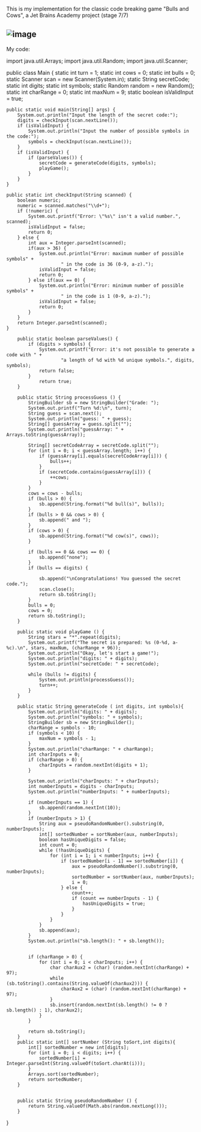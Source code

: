 This is my implementation for the classic code breaking game "Bulls and Cows", a Jet Brains Academy project (stage 7/7)

![image](https://user-images.githubusercontent.com/69851038/117127841-01ebb180-ad73-11eb-82bd-db045b01e929.png)
---------------------
My code:

import java.util.Arrays;
import java.util.Random;
import java.util.Scanner;

public class Main {
    static int turn = 1;
    static int cows = 0;
    static int bulls = 0;
    static Scanner scan = new Scanner(System.in);
    static String secretCode;
    static int digits;
    static int symbols;
    static Random random = new Random();
    static int charRange = 0;
    static int maxNum = 9;
    static boolean isValidInput = true;

    public static void main(String[] args) {
        System.out.println("Input the length of the secret code:");
        digits = checkInput(scan.nextLine());
        if (isValidInput) {
            System.out.println("Input the number of possible symbols in the code:");
            symbols = checkInput(scan.nextLine());
        }
        if (isValidInput) {
            if (parseValues()) {
                secretCode = generateCode(digits, symbols);
                playGame();
            }
        }
    }

    public static int checkInput(String scanned) {
        boolean numeric;
        numeric = scanned.matches("\\d+");
        if (!numeric) {
            System.out.printf("Error: \"%s\" isn't a valid number.", scanned);
            isValidInput = false;
            return 0;
        } else {
            int aux = Integer.parseInt(scanned);
            if(aux > 36) {
                System.out.println("Error: maximum number of possible symbols" +
                        " in the code is 36 (0-9, a-z).");
                isValidInput = false;
                return 0;
            } else if(aux == 0) {
                System.out.println("Error: minimum number of possible symbols" +
                        " in the code is 1 (0-9, a-z).");
                isValidInput = false;
                return 0;
            }
        }
        return Integer.parseInt(scanned);
    }

        public static boolean parseValues() {
            if (digits > symbols) {
                System.out.printf("Error: it's not possible to generate a code with " +
                        "a length of %d with %d unique symbols.", digits, symbols);
                return false;
            }
                return true;
        }

        public static String processGuess () {
            StringBuilder sb = new StringBuilder("Grade: ");
            System.out.printf("Turn %d:\n", turn);
            String guess = scan.next();
            System.out.println("guess: " + guess);
            String[] guessArray = guess.split("");
            System.out.println("guessArray: " + Arrays.toString(guessArray));

            String[] secretCodeArray = secretCode.split("");
            for (int i = 0; i < guessArray.length; i++) {
                if (guessArray[i].equals(secretCodeArray[i])) {
                    bulls++;
                }
                if (secretCode.contains(guessArray[i])) {
                    ++cows;
                }
            }
            cows = cows - bulls;
            if (bulls > 0) {
                sb.append(String.format("%d bull(s)", bulls));
            }
            if (bulls > 0 && cows > 0) {
                sb.append(" and ");
            }
            if (cows > 0) {
                sb.append(String.format("%d cow(s)", cows));
            }

            if (bulls == 0 && cows == 0) {
                sb.append("none");
            }
            if (bulls == digits) {

                sb.append("\nCongratulations! You guessed the secret code.");
                scan.close();
                return sb.toString();
            }
            bulls = 0;
            cows = 0;
            return sb.toString();
        }

        public static void playGame () {
            String stars = "*".repeat(digits);
            System.out.printf("The secret is prepared: %s (0-%d, a-%c).\n", stars, maxNum, (charRange + 96));
            System.out.println("Okay, let's start a game!");
            System.out.println("digits: " + digits);
            System.out.println("secretCode: " + secretCode);

            while (bulls != digits) {
                System.out.println(processGuess());
                turn++;
            }
        }

        public static String generateCode ( int digits, int symbols){
            System.out.println("digits: " + digits);
            System.out.println("symbols: " + symbols);
            StringBuilder sb = new StringBuilder();
            charRange = symbols - 10;
            if (symbols < 10) {
                maxNum = symbols - 1;
            }
            System.out.println("charRange: " + charRange);
            int charInputs = 0;
            if (charRange > 0) {
                charInputs = random.nextInt(digits + 1);
            }

            System.out.println("charInputs: " + charInputs);
            int numberInputs = digits - charInputs;
            System.out.println("numberInputs: " + numberInputs);

            if (numberInputs == 1) {
                sb.append(random.nextInt(10));
            }
            if (numberInputs > 1) {
                String aux = pseudoRandomNumber().substring(0, numberInputs);
                int[] sortedNumber = sortNumber(aux, numberInputs);
                boolean hasUniqueDigits = false;
                int count = 0;
                while (!hasUniqueDigits) {
                    for (int i = 1; i < numberInputs; i++) {
                        if (sortedNumber[i - 1] == sortedNumber[i]) {
                            aux = pseudoRandomNumber().substring(0, numberInputs);
                            sortedNumber = sortNumber(aux, numberInputs);
                            i = 0;
                        } else {
                            count++;
                            if (count == numberInputs - 1) {
                                hasUniqueDigits = true;
                            }
                        }
                    }
                }
                sb.append(aux);
            }
            System.out.println("sb.length(): " + sb.length());


            if (charRange > 0) {
                for (int i = 0; i < charInputs; i++) {
                    char charAux2 = (char) (random.nextInt(charRange) + 97);
                    while (sb.toString().contains(String.valueOf(charAux2))) {
                        charAux2 = (char) (random.nextInt(charRange) + 97);
                    }
                    sb.insert(random.nextInt(sb.length() != 0 ? sb.length() : 1), charAux2);
                }
            }

            return sb.toString();
        }
        public static int[] sortNumber (String toSort,int digits){
            int[] sortedNumber = new int[digits];
            for (int i = 0; i < digits; i++) {
                sortedNumber[i] = Integer.parseInt(String.valueOf(toSort.charAt(i)));
            }
            Arrays.sort(sortedNumber);
            return sortedNumber;
        }


        public static String pseudoRandomNumber () {
            return String.valueOf(Math.abs(random.nextLong()));
        }

}
